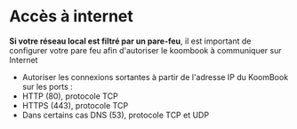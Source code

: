 # Accès à internet

**Si votre réseau local est filtré par un pare-feu**, il est important de configurer votre pare feu afin d'autoriser le koombook à communiquer sur Internet

- Autoriser les connexions sortantes à partir de l'adresse IP du KoomBook sur les ports : 
 - HTTP (80), protocole TCP
 - HTTPS (443), protocole TCP
 - Dans certains cas DNS (53), protocole TCP et UDP
